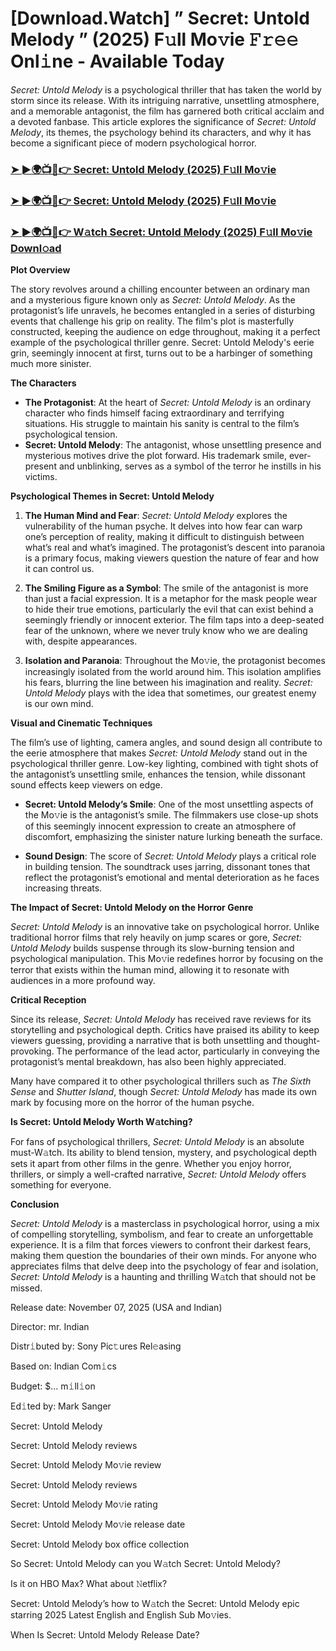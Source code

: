 # [Download.Watch] ” Secret: Untold Melody ” (2025) F𝚞ll Mo𝚟ie 𝙵𝚛𝚎𝚎 Onl𝚒ne - Available Today

*Secret: Untold Melody* is a psychological thriller that has taken the world by storm since its release. With its intriguing narrative, unsettling atmosphere, and a memorable antagonist, the film has garnered both critical acclaim and a devoted fanbase. This article explores the significance of *Secret: Untold Melody*, its themes, the psychology behind its characters, and why it has become a significant piece of modern psychological horror.

<h3><a href="https://t.co/P4N76qc7gP">➤ ►🌍📺📱👉 Secret: Untold Melody (2025) F𝚞ll Mo𝚟ie</a></h3>

<h3><a href="https://t.co/P4N76qc7gP">➤ ►🌍📺📱👉 Secret: Untold Melody (2025) F𝚞ll Mo𝚟ie</a></h3>

<h3><a href="https://t.co/P4N76qc7gP">➤ ►🌍📺📱👉 W𝚊tch Secret: Untold Melody (2025) F𝚞ll Mo𝚟ie Downl𝚘ad</a></h3>

**Plot Overview**

The story revolves around a chilling encounter between an ordinary man and a mysterious figure known only as *Secret: Untold Melody*. As the protagonist’s life unravels, he becomes entangled in a series of disturbing events that challenge his grip on reality. The film's plot is masterfully constructed, keeping the audience on edge throughout, making it a perfect example of the psychological thriller genre. Secret: Untold Melody's eerie grin, seemingly innocent at first, turns out to be a harbinger of something much more sinister.

**The Characters**

- **The Protagonist**: At the heart of *Secret: Untold Melody* is an ordinary character who finds himself facing extraordinary and terrifying situations. His struggle to maintain his sanity is central to the film’s psychological tension.
- **Secret: Untold Melody**: The antagonist, whose unsettling presence and mysterious motives drive the plot forward. His trademark smile, ever-present and unblinking, serves as a symbol of the terror he instills in his victims.

**Psychological Themes in Secret: Untold Melody**

1. **The Human Mind and Fear**: *Secret: Untold Melody* explores the vulnerability of the human psyche. It delves into how fear can warp one’s perception of reality, making it difficult to distinguish between what’s real and what’s imagined. The protagonist’s descent into paranoia is a primary focus, making viewers question the nature of fear and how it can control us.

2. **The Smiling Figure as a Symbol**: The smile of the antagonist is more than just a facial expression. It is a metaphor for the mask people wear to hide their true emotions, particularly the evil that can exist behind a seemingly friendly or innocent exterior. The film taps into a deep-seated fear of the unknown, where we never truly know who we are dealing with, despite appearances.

3. **Isolation and Paranoia**: Throughout the Mo𝚟ie, the protagonist becomes increasingly isolated from the world around him. This isolation amplifies his fears, blurring the line between his imagination and reality. *Secret: Untold Melody* plays with the idea that sometimes, our greatest enemy is our own mind.

**Visual and Cinematic Techniques**

The film’s use of lighting, camera angles, and sound design all contribute to the eerie atmosphere that makes *Secret: Untold Melody* stand out in the psychological thriller genre. Low-key lighting, combined with tight shots of the antagonist’s unsettling smile, enhances the tension, while dissonant sound effects keep viewers on edge.

- **Secret: Untold Melody’s Smile**: One of the most unsettling aspects of the Mo𝚟ie is the antagonist’s smile. The filmmakers use close-up shots of this seemingly innocent expression to create an atmosphere of discomfort, emphasizing the sinister nature lurking beneath the surface.

- **Sound Design**: The score of *Secret: Untold Melody* plays a critical role in building tension. The soundtrack uses jarring, dissonant tones that reflect the protagonist’s emotional and mental deterioration as he faces increasing threats.

**The Impact of Secret: Untold Melody on the Horror Genre**

*Secret: Untold Melody* is an innovative take on psychological horror. Unlike traditional horror films that rely heavily on jump scares or gore, *Secret: Untold Melody* builds suspense through its slow-burning tension and psychological manipulation. This Mo𝚟ie redefines horror by focusing on the terror that exists within the human mind, allowing it to resonate with audiences in a more profound way.

**Critical Reception**

Since its release, *Secret: Untold Melody* has received rave reviews for its storytelling and psychological depth. Critics have praised its ability to keep viewers guessing, providing a narrative that is both unsettling and thought-provoking. The performance of the lead actor, particularly in conveying the protagonist’s mental breakdown, has also been highly appreciated. 

Many have compared it to other psychological thrillers such as *The Sixth Sense* and *Shutter Island*, though *Secret: Untold Melody* has made its own mark by focusing more on the horror of the human psyche.

**Is Secret: Untold Melody Worth W𝚊tching?**

For fans of psychological thrillers, *Secret: Untold Melody* is an absolute must-W𝚊tch. Its ability to blend tension, mystery, and psychological depth sets it apart from other films in the genre. Whether you enjoy horror, thrillers, or simply a well-crafted narrative, *Secret: Untold Melody* offers something for everyone. 

**Conclusion**

*Secret: Untold Melody* is a masterclass in psychological horror, using a mix of compelling storytelling, symbolism, and fear to create an unforgettable experience. It is a film that forces viewers to confront their darkest fears, making them question the boundaries of their own minds. For anyone who appreciates films that delve deep into the psychology of fear and isolation, *Secret: Untold Melody* is a haunting and thrilling W𝚊tch that should not be missed.

Release date: November 07, 2025 (USA and Indian)

Director: mr. Indian

Distr𝚒buted by: Sony Pic𝚝ures Rel𝚎asing

Based on: Indian Com𝚒cs

Budget: $... m𝚒ll𝚒on

Ed𝚒ted by: Mark Sanger

Secret: Untold Melody

Secret: Untold Melody reviews

Secret: Untold Melody Mo𝚟ie review

Secret: Untold Melody reviews

Secret: Untold Melody Mo𝚟ie rating

Secret: Untold Melody Mo𝚟ie release date

Secret: Untold Melody box office collection

So Secret: Untold Melody can you W𝚊tch Secret: Untold Melody?

Is it on HBO Max? What about 𝙽etflix?

Secret: Untold Melody’s how to W𝚊tch the Secret: Untold Melody epic starring 2025 Latest English and English Sub Mo𝚟ies.

When Is Secret: Untold Melody Release Date?
